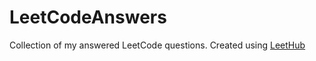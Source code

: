 # LeetCodeAnswers
Collection of my answered LeetCode questions.
Created using [LeetHub](https://github.com/QasimWani/LeetHub)

